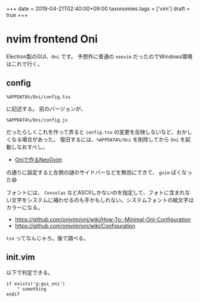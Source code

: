 +++
date = 2019-04-21T02:40:00+09:00
taxonomies.tags = ['vim']
draft = true
+++

# nvim frontend Oni

Electron製のGUI、`Oni` です。
予想外に普通の `neovim` だったのでWindows環境はこれで行く。

## config

`%APPDATA%/Oni/config.tsx`

に記述する。
前のバージョンが、

`%APPDATA%/Oni/config.js`

だったらしくこれを作って弄ると `config.tsx` の変更を反映しないなど、おかしくなる場合があった。
復旧するには、`%APPDATA%/Oni` を削除してから `Oni` を起動しなおすべし。

* [Oniで作るNeoGvim](https://qiita.com/rkbk60/items/08634e5a3fbca912bcd2)

の通りに設定すると左側の謎のサイドバーなどを無効にできて、 `gvim` ぽくなった😄

フォントには、 `Consolas` などASCIIしかないのを指定して、フォトに含まれない文字をシステムに補わせるのも手かもしれない。システムフォントの絵文字はカラーになる。

* https://github.com/onivim/oni/wiki/How-To:-Minimal-Oni-Configuration
* https://github.com/onivim/oni/wiki/Configuration

`tsx` ってなんじゃろ。後で調べる。

## init.vim

以下で判定できる。

```vim
if exists('g:gui_oni')
    " something
endif
```

